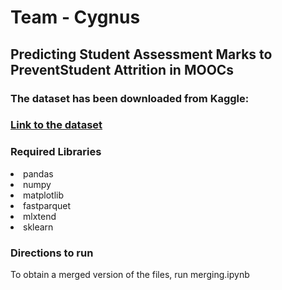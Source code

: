 # Team - Cygnus
<h2> Predicting Student Assessment Marks to PreventStudent Attrition in MOOCs </h2>
<h3> The dataset has been downloaded from Kaggle:<h3>
<a href = "https://www.kaggle.com/anlgrbz/student-demographics-online-education-dataoulad">Link to the dataset</a>
<h3> Required Libraries </h3>
    <li>pandas</li>
    <li>numpy</li>
    <li>matplotlib</ul>
    <li>fastparquet</li>
    <li>mlxtend</li>
    <li>sklearn</li>
     
<h3>Directions to run </h3>
     <p>To obtain a merged version of the files, run merging.ipynb </p>
  
